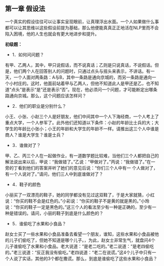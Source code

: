 ## 第一章 假设法

一个真实的假设往往可以让事实呈现眼前，让真理浮出水面。一个人如果做什么事都可以让其思维以这些假设前提为基础，那么他便能真真正正地活在NLP里而不会陷入困境，他的人生也就会有更大地进步和提升。

**初级题：**

* 1．如何问问题？

有甲、乙两人，其中，甲只说假话，而不说真话；乙则是只说真话，不说假话。但是，他们两个人在回答别人的问题时，只通过点头与摇头来表示，不讲话。有一天，一个人面对两条路：A与B，其中一条路是通向京城的，而另一条路是通向一个小村庄的。这时，他面前站着甲与乙两人，但他不知道此人是甲还是乙，也不知道“点头”是表示“是”还是表示“否”。现在，他必须问一个问题，才可能断定出哪条路通向京城。那么，这个问题应该怎样问？


* 2．他们的职业是分别什么？  

小王、小张、小赵三个人是好朋友，他们中间其中一个人下海经商，一个人考上了重点大学，一个人参军了。此外他们还知道以下条件：小赵的年龄比士兵的大；大学生的年龄比小张小；小王的年龄和大学生的年龄不一样。请推出这三个人中谁是商人？谁是大学生？谁是士兵？

* 3．谁做对了？

甲、乙、丙三个人在一起做作业，有一道数学题比较难，当他们三个人都把自己的解法说出来以后，甲说：“我做错了。”乙说：“甲做对了。”丙说：“我做错了。”在一旁的丁看到他们的答案并听了她们的意见后说：“你们三个人中有一
个人做对了，有一个人说对了。”请问，他们三人中到底谁做对了？


* 4．鞋子的颜色

小丽买了一双漂亮的鞋子，她的同学都没有见过这双鞋了，于是大家就猜，小红说：“你买的鞋不会是红色的。”小彩说：“你买的鞋子不是黄的就是黑的。”小玲说：“你买的鞋子一定是黑色的。”这三个人的看法至少有一种是正确的，至少有一种是错误的。请问，小丽的鞋子到底是什么颜色的？

* 5．谁偷吃了水果和小食品？

赵女士买了一些水果和小食品准备去看望一个朋友，谁知，这些水果和小食品被他的儿子们偷吃了，但她不知道是哪个儿子。，为此，赵女士非常生气，就盘问4个儿子谁偷吃了水果和小食品。老大说道：“是老二吃的。”老二说道：“是老四偷吃的。”老三说道：“反正我没有偷吃。”老四说道：“老二在说谎。”这4个儿子中只有一个人说了实话，其他的3个都在撒谎。那么，到底是谁偷吃了这些水果和小食品？

